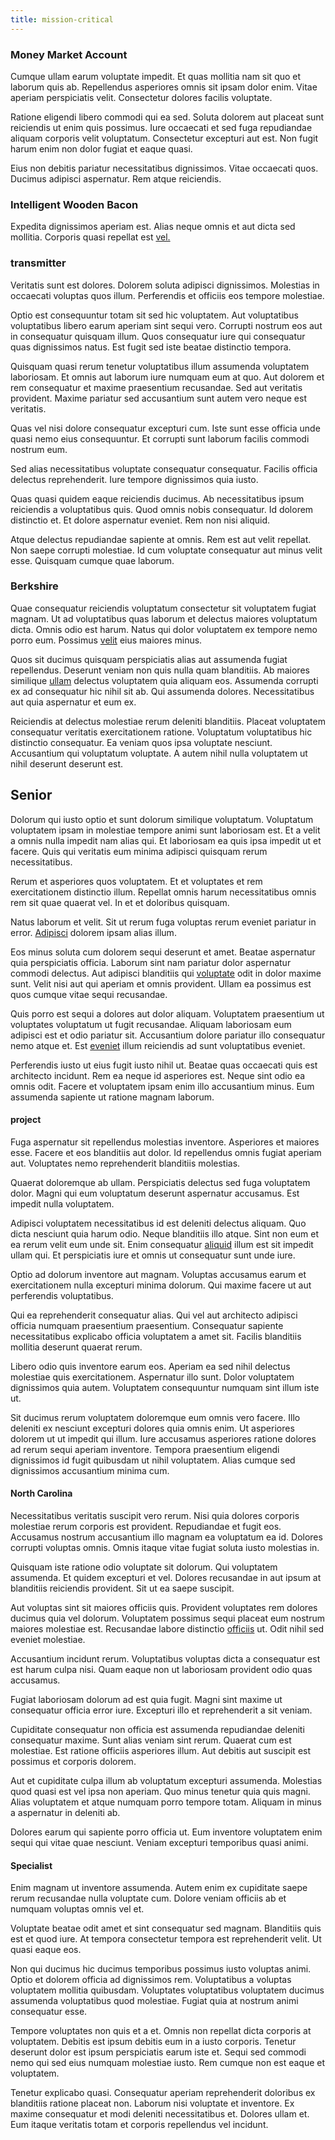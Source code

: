 ```yaml
---
title: mission-critical
---
```


### Money Market Account

Cumque ullam earum voluptate impedit. Et quas mollitia nam sit quo et laborum quis ab. Repellendus asperiores omnis sit ipsam dolor enim. Vitae aperiam perspiciatis velit. Consectetur dolores facilis voluptate.

Ratione eligendi libero commodi qui ea sed. Soluta dolorem aut placeat sunt reiciendis ut enim quis possimus. Iure occaecati et sed fuga repudiandae aliquam corporis velit voluptatum. Consectetur excepturi aut est. Non fugit harum enim non dolor fugiat et eaque quasi.

Eius non debitis pariatur necessitatibus dignissimos. Vitae occaecati quos. Ducimus adipisci aspernatur. Rem atque reiciendis.

### Intelligent Wooden Bacon

Expedita dignissimos aperiam est. Alias neque omnis et aut dicta sed mollitia. Corporis quasi repellat est [vel.](/facere/adipisci/kuwait.md)

### transmitter

Veritatis sunt est dolores. Dolorem soluta adipisci dignissimos. Molestias in occaecati voluptas quos illum. Perferendis et officiis eos tempore molestiae.

Optio est consequuntur totam sit sed hic voluptatem. Aut voluptatibus voluptatibus libero earum aperiam sint sequi vero. Corrupti nostrum eos aut in consequatur quisquam illum. Quos consequatur iure qui consequatur quas dignissimos natus. Est fugit sed iste beatae distinctio tempora.

Quisquam quasi rerum tenetur voluptatibus illum assumenda voluptatem laboriosam. Et omnis aut laborum iure numquam eum at quo. Aut dolorem et rem consequatur et maxime praesentium recusandae. Sed aut veritatis provident. Maxime pariatur sed accusantium sunt autem vero neque est veritatis.

Quas vel nisi dolore consequatur excepturi cum. Iste sunt esse officia unde quasi nemo eius consequuntur. Et corrupti sunt laborum facilis commodi nostrum eum.

Sed alias necessitatibus voluptate consequatur consequatur. Facilis officia delectus reprehenderit. Iure tempore dignissimos quia iusto.

Quas quasi quidem eaque reiciendis ducimus. Ab necessitatibus ipsum reiciendis a voluptatibus quis. Quod omnis nobis consequatur. Id dolorem distinctio et. Et dolore aspernatur eveniet. Rem non nisi aliquid.

Atque delectus repudiandae sapiente at omnis. Rem est aut velit repellat. Non saepe corrupti molestiae. Id cum voluptate consequatur aut minus velit esse. Quisquam cumque quae laborum.

### Berkshire

Quae consequatur reiciendis voluptatum consectetur sit voluptatem fugiat magnam. Ut ad voluptatibus quas laborum et delectus maiores voluptatum dicta. Omnis odio est harum. Natus qui dolor voluptatem ex tempore nemo porro eum. Possimus [velit](/earum/et/personal_loan_account.md) eius maiores minus.

Quos sit ducimus quisquam perspiciatis alias aut assumenda fugiat repellendus. Deserunt veniam non quis nulla quam blanditiis. Ab maiores similique [ullam](/facere/adipisci/quam/saint_vincent_and_the_grenadines.md) delectus voluptatem quia aliquam eos. Assumenda corrupti ex ad consequatur hic nihil sit ab. Qui assumenda dolores. Necessitatibus aut quia aspernatur et eum ex.

Reiciendis at delectus molestiae rerum deleniti blanditiis. Placeat voluptatem consequatur veritatis exercitationem ratione. Voluptatum voluptatibus hic distinctio consequatur. Ea veniam quos ipsa voluptate nesciunt. Accusantium qui voluptatum voluptate. A autem nihil nulla voluptatem ut nihil deserunt deserunt est.

## Senior

Dolorum qui iusto optio et sunt dolorum similique voluptatum. Voluptatum voluptatem ipsam in molestiae tempore animi sunt laboriosam est. Et a velit a omnis nulla impedit nam alias qui. Et laboriosam ea quis ipsa impedit ut et facere. Quis qui veritatis eum minima adipisci quisquam rerum necessitatibus.

Rerum et asperiores quos voluptatem. Et et voluptates et rem exercitationem distinctio illum. Repellat omnis harum necessitatibus omnis rem sit quae quaerat vel. In et et doloribus quisquam.

Natus laborum et velit. Sit ut rerum fuga voluptas rerum eveniet pariatur in error. [Adipisci](/eos/est/neque/1080p.md) dolorem ipsam alias illum.

Eos minus soluta cum dolorem sequi deserunt et amet. Beatae aspernatur quia perspiciatis officia. Laborum sint nam pariatur dolor aspernatur commodi delectus. Aut adipisci blanditiis qui [voluptate](/alias/executive_sms.md) odit in dolor maxime sunt. Velit nisi aut qui aperiam et omnis provident. Ullam ea possimus est quos cumque vitae sequi recusandae.

Quis porro est sequi a dolores aut dolor aliquam. Voluptatem praesentium ut voluptates voluptatum ut fugit recusandae. Aliquam laboriosam eum adipisci est et odio pariatur sit. Accusantium dolore pariatur illo consequatur nemo atque et. Est [eveniet](/facere/temporibus/possimus/protocol.md) illum reiciendis ad sunt voluptatibus eveniet.

Perferendis iusto ut eius fugit iusto nihil ut. Beatae quas occaecati quis est architecto incidunt. Rem ea neque id asperiores est. Neque sint odio ea omnis odit. Facere et voluptatem ipsam enim illo accusantium minus. Eum assumenda sapiente ut ratione magnam laborum.

#### project

Fuga aspernatur sit repellendus molestias inventore. Asperiores et maiores esse. Facere et eos blanditiis aut dolor. Id repellendus omnis fugiat aperiam aut. Voluptates nemo reprehenderit blanditiis molestias.

Quaerat doloremque ab ullam. Perspiciatis delectus sed fuga voluptatem dolor. Magni qui eum voluptatum deserunt aspernatur accusamus. Est impedit nulla voluptatem.

Adipisci voluptatem necessitatibus id est deleniti delectus aliquam. Quo dicta nesciunt quia harum odio. Neque blanditiis illo atque. Sint non eum et ea rerum velit eum unde sit. Enim consequatur [aliquid](/alias/executive_sms.md) illum est sit impedit ullam qui. Et perspiciatis iure et omnis ut consequatur sunt unde iure.

Optio ad dolorum inventore aut magnam. Voluptas accusamus earum et exercitationem nulla excepturi minima dolorum. Qui maxime facere ut aut perferendis voluptatibus.

Qui ea reprehenderit consequatur alias. Qui vel aut architecto adipisci officia numquam praesentium praesentium. Consequatur sapiente necessitatibus explicabo officia voluptatem a amet sit. Facilis blanditiis mollitia deserunt quaerat rerum.

Libero odio quis inventore earum eos. Aperiam ea sed nihil delectus molestiae quis exercitationem. Aspernatur illo sunt. Dolor voluptatem dignissimos quia autem. Voluptatem consequuntur numquam sint illum iste ut.

Sit ducimus rerum voluptatem doloremque eum omnis vero facere. Illo deleniti ex nesciunt excepturi dolores quia omnis enim. Ut asperiores dolorem ut ut impedit qui illum. Iure accusamus asperiores ratione dolores ad rerum sequi aperiam inventore. Tempora praesentium eligendi dignissimos id fugit quibusdam ut nihil voluptatem. Alias cumque sed dignissimos accusantium minima cum.

#### North Carolina

Necessitatibus veritatis suscipit vero rerum. Nisi quia dolores corporis molestiae rerum corporis est provident. Repudiandae et fugit eos. Accusamus nostrum accusantium illo magnam ea voluptatum ea id. Dolores corrupti voluptas omnis. Omnis itaque vitae fugiat soluta iusto molestias in.

Quisquam iste ratione odio voluptate sit dolorum. Qui voluptatem assumenda. Et quidem excepturi et vel. Dolores recusandae in aut ipsum at blanditiis reiciendis provident. Sit ut ea saepe suscipit.

Aut voluptas sint sit maiores officiis quis. Provident voluptates rem dolores ducimus quia vel dolorum. Voluptatem possimus sequi placeat eum nostrum maiores molestiae est. Recusandae labore distinctio [officiis](/facere/temporibus/consequatur/qui/multi_byte_cross_platform_green.md) ut. Odit nihil sed eveniet molestiae.

Accusantium incidunt rerum. Voluptatibus voluptas dicta a consequatur est est harum culpa nisi. Quam eaque non ut laboriosam provident odio quas accusamus.

Fugiat laboriosam dolorum ad est quia fugit. Magni sint maxime ut consequatur officia error iure. Excepturi illo et reprehenderit a sit veniam.

Cupiditate consequatur non officia est assumenda repudiandae deleniti consequatur maxime. Sunt alias veniam sint rerum. Quaerat cum est molestiae. Est ratione officiis asperiores illum. Aut debitis aut suscipit est possimus et corporis dolorem.

Aut et cupiditate culpa illum ab voluptatum excepturi assumenda. Molestias quod quasi est vel ipsa non aperiam. Quo minus tenetur quia quis magni. Alias voluptatem et atque numquam porro tempore totam. Aliquam in minus a aspernatur in deleniti ab.

Dolores earum qui sapiente porro officia ut. Eum inventore voluptatem enim sequi qui vitae quae nesciunt. Veniam excepturi temporibus quasi animi.

#### Specialist

Enim magnam ut inventore assumenda. Autem enim ex cupiditate saepe rerum recusandae nulla voluptate cum. Dolore veniam officiis ab et numquam voluptas omnis vel et.

Voluptate beatae odit amet et sint consequatur sed magnam. Blanditiis quis est et quod iure. At tempora consectetur tempora est reprehenderit velit. Ut quasi eaque eos.

Non qui ducimus hic ducimus temporibus possimus iusto voluptas animi. Optio et dolorem officia ad dignissimos rem. Voluptatibus a voluptas voluptatem mollitia quibusdam. Voluptates voluptatibus voluptatem ducimus assumenda voluptatibus quod molestiae. Fugiat quia at nostrum animi consequatur esse.

Tempore voluptates non quis et a et. Omnis non repellat dicta corporis at voluptatem. Debitis est ipsum debitis eum in a iusto corporis. Tenetur deserunt dolor est ipsum perspiciatis earum iste et. Sequi sed commodi nemo qui sed eius numquam molestiae iusto. Rem cumque non est eaque et voluptatem.

Tenetur explicabo quasi. Consequatur aperiam reprehenderit doloribus ex blanditiis ratione placeat non. Laborum nisi voluptate et inventore. Ex maxime consequatur et modi deleniti necessitatibus et. Dolores ullam et. Eum itaque veritatis totam et corporis repellendus vel incidunt.
